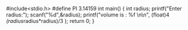 #include<stdio.h>
#define PI 3.14159
int main()
{ 
 int radius;
 printf("Enter radius:");
 scanf("%d",&radius);
 printf("volume is : %f \n\n", (float)4 *(radius*radius*radius)/3 );
 return 0;
}